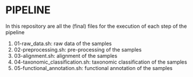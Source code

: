 # PIPELINE

In this repository are all the (final) files for the execution of each step of the pipeline

1. 01-raw_data.sh: raw data of the samples
2. 02-preprocessing.sh: pre-processing of the samples
3. 03-alignment.sh: alignment of the samples
4. 04-taxonomic_classification.sh: taxonomic classification of the samples 
5. 05-functional_annotation.sh: functional annotation of the samples
